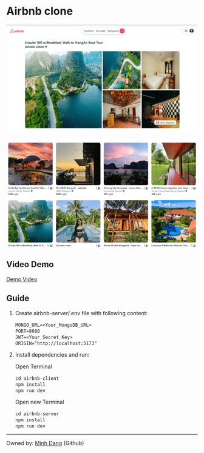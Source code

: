 # Airbnb clone

![airbnb clone](airbnb-client/public/desc-main.png)

![airbnb clone](airbnb-client/public/desc.png)

## Video Demo

[Demo Video](https://youtu.be/vzwhi890_mQ)

## Guide

1. Create airbnb-server/.env file with following content:

   ```
   MONGO_URL=<Your_MongoDB_URL>
   PORT=8080
   JWT=<Your_Secret_Key>
   ORIGIN="http://localhost:5173"
   ```

2. Install dependencies and run:

   Open Terminal

   ```
   cd airbnb-client
   npm install
   npm run dev
   ```

   Open new Terminal

   ```
   cd airbnb-server
   npm install
   npm run dev
   ```

---

Owned by: [Minh Dang](https://github.com/lenhutminhdang) (Github)
